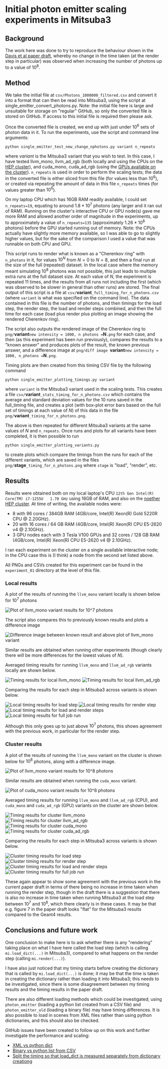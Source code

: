 # Initial photon emitter scaling experiments in Mitsuba3

## Background

The work here was done to try to reproduce the behaviour shown in the [Davis et al paper draft](https://github.com/UoMResearchIT/RTP-215-Photon-Propagation-Issue-Only/blob/development/ReportsAndPapers/Davis_etal_2309.12496v1.pdf), whereby no change in the time taken (at the render step in particular) was observed when increasing the number of photons up to a value of $10^8$.

## Method

We take the initial file at `csv/Photons_1000000_filtered.csv` and convert it into a format that can then be read into Mitsuba3, using the script at single_emitter_convert_photons.py.  Note: the initial file here is large and unsuitable for storage on "regular" GitHub, so only the converted file is stored on GitHub.  If access to this initial file is required then please ask.

Once the converted file is created, we end up with just under $10^6$ sets of photon data in it.  To run the experiments, use the script and command line arguments:

```
python single_emitter_test_new_change_nphotons.py variant n_repeats
```

where $variant$ is the Mitsuba3 variant that you wish to test. In this case, I have tested llvm_mono, llvm_ad_rgb (both locally and using the CPUs on the [HEP cluster](https://manhep.github.io/maf-helpdesk/noether_basic_usage.html)), and cuda_mono, cuda_ad_rgb (using the [GPUs available on the cluster](https://manhep.github.io/maf-helpdesk/noether_faq.html)).  `n_repeats` is used in order to perform the scaling tests; the data in the converted file is either sliced from this file (for values less than $10^6$), or created via repeating the amount of data in this file `n_repeats` times (for values greater than $10^6$).  

On my laptop CPU which has 16GB RAM readily available, I could set `n_repeats=19`, equating to around $1.8*10^7$ photons (any larger and it ran out of RAM).  Running on the cluster's interactive CPU or GPU node(s) gave me more RAM and allowed another order of magnitude in the experiments, up to approximately a value of `n_repeats=135` (approximately $1.26*10^8$ photons) before the GPU started running out of memory.  Note: the CPUs actually have slightly more memory available, so I was able to go to slightly higher values, but for the sake of the comparison I used a value that was runnable on both CPU and GPU.

This script runs to render what is known as a "Cherenkov ring" with `n_photons` in it, for values $10^N$ from $N=0$ to $N=8$, and then a final run at the size of the full (repeated) dataset.  In the local case where the memory meant simulating $10^8$ photons was not possible, this just leads to multiple extra runs at the full dataset size.  At each value of $N$, the experiment is repeated 11 times, and the results from all runs not including the first (which was observed to be slower in general than other runs) are stored.  The final output of this script is a file at `csv/`**variant**`_full_timing_for_n_photons.csv` (where `variant` is what was specified on the command line).  The data contained in this file is the number of photons, and then timings for the load step, the render step, the load and render steps combined, and then the full time for each case (load plus render plus plotting an image showing the rendered Cherenkov ring).

The script also outputs the rendered image of the Cherenkov ring to `png/`**variant**` new intensity = 1000, n photons = `**N**`.png` for each case, and then (as this experiment has been run previously), compares the results to a "known answer" and produces plots of the result, the known previous answer, and a difference image at `png/diff image `**variant**` new intensity = 1000, n_photons = `**N**`.png`.

Timing plots are then created from this timing CSV file by the following command

```
python single_emitter_plotting_timings.py variant
```

where `variant` is the Mitsuba3 variant used in the scaling tests.  This creates a file `csv/`**variant**`_stats_timing_for_n_photons.csv` which contains the average and standard deviation values for the 10 runs saved in the full_timing file, and creates a plot (with box-plot error bars based on the full set of timings at each value of $N$) of this data in the file `png/`**variant**`_timing_for_n_photons.png`.

The above is then repeated for different Mitsuba3 variants at the same values of $N$ and `n_repeats`.  Once runs and plots for all variants have been completed, it is then possible to run

```
python single_emitter_plotting_variants.py
```

to create plots which compare the timings from the runs for each of the different variants, which are saved in the files `png/`**stage**`_timing_for_n_photons.png` where `stage` is "load", "render", etc.

## Results

Results were obtained both on my local laptop's CPU `12th Gen Intel(R) Core(TM) i7-1255U   1.70 GHz` using 16GB of RAM, and also on the [noether HEP cluster](https://manhep.github.io/maf-helpdesk/noether_faq.html).  At time of writing, the available nodes were:

- 8 with 96 cores / 384GB RAM (4GB/core, Intel(R) Xeon(R) Gold 5220R CPU @ 2.20GHz).
- 20 with 16 cores / 64 GB RAM (4GB/core, Intel(R) Xeon(R) CPU E5-2620 v4 @ 2.10GHz).
- 3 GPU nodes each with 3 Tesla V100 GPUs and 32 cores / 128 GB RAM (4GB/core, Intel(R) Xeon(R) CPU E5-2620 v4 @ 2.10GHz).

I ran each experiment on the cluster on a single available interactive node; in the CPU case this is (I think) a node from the second set listed above.

All PNGs and CSVs created for this experiment can be found in the `experiment_01` directory at the level of this file.

### Local results

A plot of the results of running the `llvm_mono` variant locally is shown below for $10^7$ photons

![Plot of llvm_mono variant results for 10^7 photons](experiment_01/png/local_images_png/llvm_mono%20new%20intensity%20=%201000,%20n%20photons%20=%2010000000.png)

The script also compares this to previously known results and plots a difference image

![Difference image between known result and above plot of llvm_mono variant](experiment_01/png/local_images_png/diff%20image%20llvm_mono%20new%20intensity%20=%201000,%20n%20photons%20=%2010000000.png)

Similar results are obtained when running other experiments (though clearly there will be more differences for the lowest values of $N$).

Averaged timing results for running `llvm_mono` and `llvm_ad_rgb` variants locally are shown below.

![Timing results for local llvm_mono](experiment_01/png/local_timing_png/llvm_mono_timing_for_n_photons.png)
![Timing results for local llvm_ad_rgb](experiment_01/png/local_timing_png/llvm_ad_rgb_timing_for_n_photons.png)

Comparing the results for each step in Mitsuba3 across variants is shown below.

![Local timing results for load step](experiment_01/png/local_timing_png/load_timing_for_n_photons.png)
![Local timing results for render step](experiment_01/png/local_timing_png/render_timing_for_n_photons.png)
![Local timing results for load and render steps](experiment_01/png/local_timing_png/load_and_render_timing_for_n_photons.png)
![Local timing results for full job run](experiment_01/png/local_timing_png/full_time_timing_for_n_photons.png)

Although this only goes up to just above $10^7$ photons, this shows agreement with the previous work, in particular for the render step.

### Cluster results

A plot of the results of running the `llvm_mono` variant on the cluster is shown below for $10^8$ photons, along with a difference image.

![Plot of llvm_mono variant results for 10^8 photons](experiment_01/png/cluster_images_png/diff%20image%20llvm_mono%20new%20intensity%20=%201000,%20n%20photons%20=%20100000000.png)

Similar results are obtained when running the `cuda_mono` variant.

![Plot of cuda_mono variant results for 10^8 photons](experiment_01/png/cluster_images_png/diff%20image%20cuda_mono%20new%20intensity%20=%201000,%20n%20photons%20=%20100000000.png)

Averaged timing results for running `llvm_mono` and `llvm_ad_rgb` (CPU), and `cuda_mono` and `cuda_ad_rgb` (GPU) variants on the cluster are shown below.

![Timing results for cluster llvm_mono](experiment_01/png/cluster_timing_png/llvm_mono_timing_for_n_photons.png)
![Timing results for cluster llvm_ad_rgb](experiment_01/png/cluster_timing_png/llvm_ad_rgb_timing_for_n_photons.png)
![Timing results for cluster cuda_mono](experiment_01/png/cluster_timing_png/cuda_mono_timing_for_n_photons.png)
![Timing results for cluster cuda_ad_rgb](experiment_01/png/cluster_timing_png/cuda_ad_rgb_timing_for_n_photons.png)

Comparing the results for each step in Mitsuba3 across variants is shown below.

![Cluster timing results for load step](experiment_01/png/cluster_timing_png/load_timing_for_n_photons.png)
![Cluster timing results for render step](experiment_01/png/cluster_timing_png/render_timing_for_n_photons.png)
![Cluster timing results for load and render steps](experiment_01/png/cluster_timing_png/load_and_render_timing_for_n_photons.png)
![Cluster timing results for full job run](experiment_01/png/cluster_timing_png/full_time_timing_for_n_photons.png)

These again appear to show some agreement with the previous work in the current paper draft in terms of there being no increase in time taken when running the render step, though in the draft there is a suggestion that there is also no increase in time taken when running Mitsuba3 at the load step between $10^7$ and $10^8$, which there clearly is in these cases. It may be that e.g. figure 7 in the paper draft looks "flat" for the Mitsuba3 results compared to the Geant4 results.

## Conclusions and future work

One conclusion to make here is to ask whether there is any "rendering" taking place on what I have here called the load step (which is calling `mi.load_dict(...)` in Mitsuba3), compared to what happens on the render step (calling `mi.render(...)`).  

I have also just noticed that my timing starts before creating the dictionary that is called by `mi.load_dict(...)` is done; it may be that the time is taken in creating the dictionary rather than loading it into Mitsuba3; this needs to be investigated, since there is some disagreement between my timing results and the timing results in the paper draft.

There are also different loading methods which could be investigated; using `photon_emitter` (loading a python list created from a CSV file) and `photon_emitter_old` (loading a binary file) may have timing differences.  It is also possible to load in scenes from XML files rather than using python dictionaries, and this should also be checked.

GitHub issues have been created to follow up on this work and further investigate the performance and scaling:

- [XML vs python dict](https://github.com/UoMResearchIT/mitsuba3-manchester/issues/7)
- [Binary vs python list from CSV](https://github.com/UoMResearchIT/mitsuba3-manchester/issues/8)
- [Split the timing so that load_dict is measured separately from dictionary creationg](https://github.com/UoMResearchIT/mitsuba3-manchester/issues/10)

